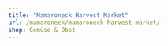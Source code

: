 ```yaml
---
title: "Mamaroneck Harvest Market"
url: /mamaroneck/mamaroneck-harvest-market/
shop: Gemüse & Obst
---
```

